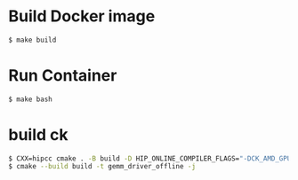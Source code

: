 # Build Docker image
```sh
$ make build
```

# Run Container
```sh
$ make bash
```

# build ck
```sh
$ CXX=hipcc cmake . -B build -D HIP_ONLINE_COMPILER_FLAGS="-DCK_AMD_GPU_GFX908" -D CMAKE_CXX_FLAGS="-DCK_AMD_GPU_GFX908 -O3 --amdgpu-target=gfx908 -mllvm --amdgpu-spill-vgpr-to-agpr=0" -DCMAKE_PREFIX_PATH=/opt/rocm
$ cmake --build build -t gemm_driver_offline -j
```
